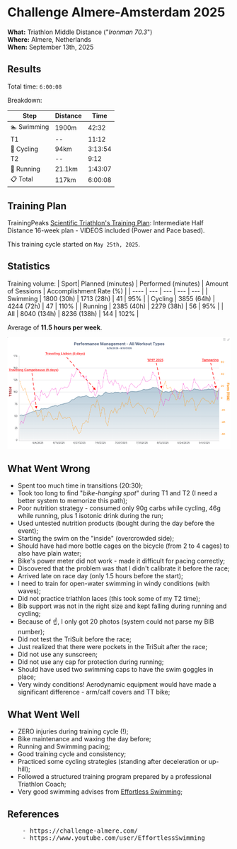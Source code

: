# Challenge Almere-Amsterdam 2025

**What:** Triathlon Middle Distance ("*Ironman 70.3*")  
**Where:** Almere, Netherlands  
**When:** September 13th, 2025  

## Results
Total time: `6:00:08`  

Breakdown:

| Step | Distance | Time |
| --- | --- | --- |
| 🏊 Swimming | 1900m | 42:32 |
| T1 | -- | 11:12 |
| 🚴 Cycling | 94km | 3:13:54 |
| T2 | -- | 9:12 |
| 🏃 Running | 21.1km | 1:43:07 |
| 📋 Total | 117km | 6:00:08 |

## Training Plan

TrainingPeaks [Scientific Triathlon's Training Plan](https://www.trainingpeaks.com/training-plans/triathlon/half-ironman/tp-157500/intermediate-half-distance-16-week-plan-videos-included-power-and-pace-based): Intermediate Half Distance 16-week plan - VIDEOS included (Power and Pace based).  
  
This training cycle started on `May 25th, 2025`.

## Statistics

Training volume:
| Sport| Planned (minutes) | Performed (minutes) | Amount of Sessions | Accomplishment Rate (%) |
| ---- | --- | --- | --- | --- |
| Swimming | 1800 (30h) | 1713 (28h) | 41 |  95% |
| Cycling | 3855 (64h) | 4244 (72h)  | 47  | 110% |
| Running | 2385 (40h) | 2279 (38h) | 56 | 95% |
| All | 8040 (134h) | 8236 (138h) | 144 | 102% | 

Average of **11.5 hours per week**.  

![TCL History](/2025/09_challenge_almere_amsterdam/image/tp_ctl_history.png)

## What Went Wrong

- Spent too much time in transitions (20:30);
- Took too long to find "*bike-hanging spot*" during T1 and T2 (I need a better system to memorize this path);
- Poor nutrition strategy - consumed only 90g carbs while cycling, 46g while running, plus 1 isotonic drink during the run;
- Used untested nutrition products (bought during the day before the event);
- Starting the swim on the "inside" (overcrowded side);
- Should have had more bottle cages on the bicycle (from 2 to 4 cages) to also have plain water;
- Bike's power meter did not work - made it difficult for pacing correctly;
- Discovered that the problem was that I didn't calibrate it before the race;
- Arrived late on race day (only 1.5 hours before the start);
- I need to train for open-water swimming in windy conditions (with waves);
- Did not practice triathlon laces (this took some of my T2 time);
- Bib support was not in the right size and kept falling during running and cycling;
- Because of ☝️, I only got 20 photos (system could not parse my BIB number);
- Did not test the TriSuit before the race;
- Just realized that there were pockets in the TriSuit after the race;
- Did not use any sunscreen;
- Did not use any cap for protection during running;
- Should have used two swimming caps to have the swim goggles in place;
- Very windy conditions! Aerodynamic equipment would have made a significant difference - arm/calf covers and TT bike;

## What Went Well

- ZERO injuries during training cycle (!);
- Bike maintenance and waxing the day before;
- Running and Swimming pacing;
- Good training cycle and consistency;
- Practiced some cycling strategies (standing after deceleration or up-hill);
- Followed a structured training program prepared by a professional Triathlon Coach;
- Very good swimming advises from [Effortless Swimming](https://www.youtube.com/user/EffortlessSwimming);

## References

<pre>
    - https://challenge-almere.com/
    - https://www.youtube.com/user/EffortlessSwimming
</pre>
